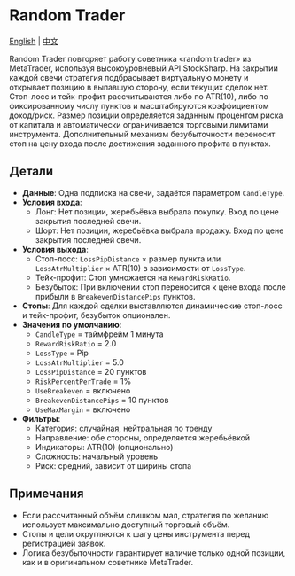 # Random Trader
[English](README.md) | [中文](README_cn.md)

Random Trader повторяет работу советника «random trader» из MetaTrader, используя высокоуровневый API StockSharp.
На закрытии каждой свечи стратегия подбрасывает виртуальную монету и открывает позицию в выпавшую сторону, если текущих сделок нет.
Стоп-лосс и тейк-профит рассчитываются либо по ATR(10), либо по фиксированному числу пунктов и масштабируются коэффициентом доход/риск.
Размер позиции определяется заданным процентом риска от капитала и автоматически ограничивается торговыми лимитами инструмента.
Дополнительный механизм безубыточности переносит стоп на цену входа после достижения заданного профита в пунктах.

## Детали
- **Данные**: Одна подписка на свечи, задаётся параметром `CandleType`.
- **Условия входа**:
  - Лонг: Нет позиции, жеребьёвка выбрала покупку. Вход по цене закрытия последней свечи.
  - Шорт: Нет позиции, жеребьёвка выбрала продажу. Вход по цене закрытия последней свечи.
- **Условия выхода**:
  - Стоп-лосс: `LossPipDistance` × размер пункта или `LossAtrMultiplier` × ATR(10) в зависимости от `LossType`.
  - Тейк-профит: Стоп умножается на `RewardRiskRatio`.
  - Безубыток: При включении стоп переносится к цене входа после прибыли в `BreakevenDistancePips` пунктов.
- **Стопы**: Для каждой сделки выставляются динамические стоп-лосс и тейк-профит, безубыток опционален.
- **Значения по умолчанию**:
  - `CandleType` = таймфрейм 1 минута
  - `RewardRiskRatio` = 2.0
  - `LossType` = Pip
  - `LossAtrMultiplier` = 5.0
  - `LossPipDistance` = 20 пунктов
  - `RiskPercentPerTrade` = 1%
  - `UseBreakeven` = включено
  - `BreakevenDistancePips` = 10 пунктов
  - `UseMaxMargin` = включено
- **Фильтры**:
  - Категория: случайная, нейтральная по тренду
  - Направление: обе стороны, определяется жеребьёвкой
  - Индикаторы: ATR(10) (опционально)
  - Сложность: начальный уровень
  - Риск: средний, зависит от ширины стопа

## Примечания
- Если рассчитанный объём слишком мал, стратегия по желанию использует максимально доступный торговый объём.
- Стопы и цели округляются к шагу цены инструмента перед регистрацией заявок.
- Логика безубыточности гарантирует наличие только одной позиции, как и в оригинальном советнике MetaTrader.

